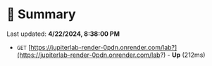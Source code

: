 # 📖 Summary
Last updated: **4/22/2024, 8:38:00 PM**

- `GET` [https://jupiterlab-render-0pdn.onrender.com/lab?](https://jupiterlab-render-0pdn.onrender.com/lab?) - **Up** (212ms)
